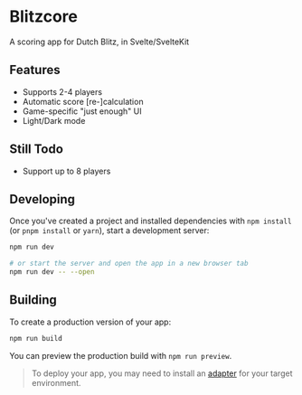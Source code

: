 # Blitzcore

A scoring app for Dutch Blitz, in Svelte/SvelteKit

## Features

- Supports 2-4 players
- Automatic score [re-]calculation
- Game-specific "just enough" UI
- Light/Dark mode

## Still Todo

- Support up to 8 players


## Developing

Once you've created a project and installed dependencies with `npm install` (or `pnpm install` or `yarn`), start a development server:

```bash
npm run dev

# or start the server and open the app in a new browser tab
npm run dev -- --open
```

## Building

To create a production version of your app:

```bash
npm run build
```

You can preview the production build with `npm run preview`.

> To deploy your app, you may need to install an [adapter](https://svelte.dev/docs/kit/adapters) for your target environment.
